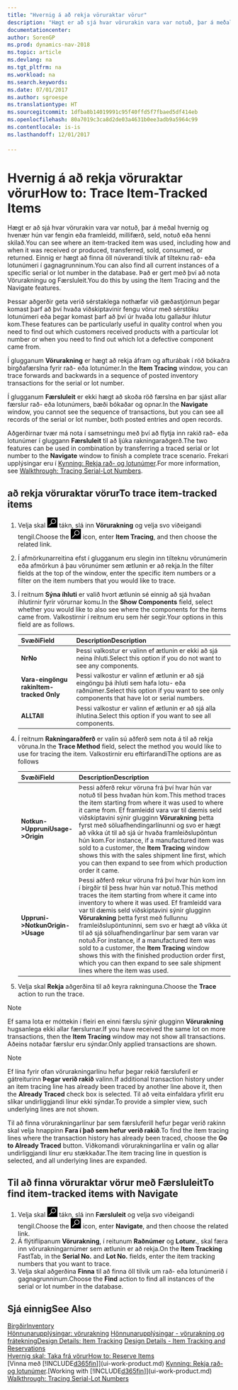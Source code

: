 ```yaml
---
title: "Hvernig á að rekja vöruraktar vörur"
description: "Hægt er að sjá hvar vörurakin vara var notuð, þar á meðal hvernig og hvenær hún var fengin eða framleidd, millifærð, seld, notuð eða henni skilað. Einnig er hægt að finna öll núverandi tilvik af tilteknu rað- eða lotunúmeri í gagnagrunninum. Það er gert með því að nota Vörurakningu og Færsluleit."
documentationcenter: 
author: SorenGP
ms.prod: dynamics-nav-2018
ms.topic: article
ms.devlang: na
ms.tgt_pltfrm: na
ms.workload: na
ms.search.keywords: 
ms.date: 07/01/2017
ms.author: sgroespe
ms.translationtype: HT
ms.sourcegitcommit: 1dfba8b14019991c95f40ffd5f7fbaed5df414eb
ms.openlocfilehash: 80a7019c3ca8d2de03a4631b0ee3adb9a5964c99
ms.contentlocale: is-is
ms.lasthandoff: 12/01/2017

---
```

# <a name="how-to-trace-item-tracked-items"></a><span data-ttu-id="95d92-105">Hvernig á að rekja vöruraktar vörur</span><span class="sxs-lookup"><span data-stu-id="95d92-105">How to: Trace Item-Tracked Items</span></span>
<span data-ttu-id="95d92-106">Hægt er að sjá hvar vörurakin vara var notuð, þar á meðal hvernig og hvenær hún var fengin eða framleidd, millifærð, seld, notuð eða henni skilað.</span><span class="sxs-lookup"><span data-stu-id="95d92-106">You can see where an item-tracked item was used, including how and when it was received or produced, transferred, sold, consumed, or returned.</span></span> <span data-ttu-id="95d92-107">Einnig er hægt að finna öll núverandi tilvik af tilteknu rað- eða lotunúmeri í gagnagrunninum.</span><span class="sxs-lookup"><span data-stu-id="95d92-107">You can also find all current instances of a specific serial or lot number in the database.</span></span> <span data-ttu-id="95d92-108">Það er gert með því að nota Vörurakningu og Færsluleit.</span><span class="sxs-lookup"><span data-stu-id="95d92-108">You do this by using the Item Tracing and the Navigate features.</span></span>  

 <span data-ttu-id="95d92-109">Þessar aðgerðir geta verið sérstaklega nothæfar við gæðastjórnun þegar komast þarf að því hvaða viðskiptavinir fengu vörur með sérstöku lotunúmeri eða þegar komast þarf að því úr hvaða lotu gallaður íhlutur kom.</span><span class="sxs-lookup"><span data-stu-id="95d92-109">These features can be particularly useful in quality control when you need to find out which customers received products with a particular lot number or when you need to find out which lot a defective component came from.</span></span>  

 <span data-ttu-id="95d92-110">Í glugganum **Vörurakning** er hægt að rekja áfram og afturábak í röð bókaðra birgðafærslna fyrir rað- eða lotunúmer.</span><span class="sxs-lookup"><span data-stu-id="95d92-110">In the **Item Tracing** window, you can trace forwards and backwards in a sequence of posted inventory transactions for the serial or lot number.</span></span>  

 <span data-ttu-id="95d92-111">Í glugganum **Færsluleit** er ekki hægt að skoða röð færslna en þar sjást allar færslur rað- eða lotunúmers, bæði bókaðar og opnar.</span><span class="sxs-lookup"><span data-stu-id="95d92-111">In the **Navigate** window, you cannot see the sequence of transactions, but you can see all records of the serial or lot number, both posted entries and open records.</span></span>  

 <span data-ttu-id="95d92-112">Aðgerðirnar tvær má nota í samsetningu með því að flytja inn rakið rað- eða lotunúmer í gluggann **Færsluleit** til að ljúka rakningaraðgerð.</span><span class="sxs-lookup"><span data-stu-id="95d92-112">The two features can be used in combination by transferring a traced serial or lot number to the **Navigate** window to finish a complete trace scenario.</span></span> <span data-ttu-id="95d92-113">Frekari upplýsingar eru í [Kynning: Rekja rað- og lotunúmer](walkthrough-tracing-serial-lot-numbers.md).</span><span class="sxs-lookup"><span data-stu-id="95d92-113">For more information, see [Walkthrough: Tracing Serial-Lot Numbers](walkthrough-tracing-serial-lot-numbers.md).</span></span>  

## <a name="to-trace-item-tracked-items"></a><span data-ttu-id="95d92-114">að rekja vöruraktar vörur</span><span class="sxs-lookup"><span data-stu-id="95d92-114">To trace item-tracked items</span></span>  

1.  <span data-ttu-id="95d92-115">Velja skal ![Leit að síðu eða skýrslu](media/ui-search/search_small.png "Leit að síðu eða skýrslu táknið") tákn, slá inn **Vörurakning** og velja svo viðeigandi tengil.</span><span class="sxs-lookup"><span data-stu-id="95d92-115">Choose the ![Search for Page or Report](media/ui-search/search_small.png "Search for Page or Report icon") icon, enter **Item Tracing**, and then choose the related link.</span></span>  
2.  <span data-ttu-id="95d92-116">Í afmörkunarreitina efst í glugganum eru slegin inn tilteknu vörunúmerin eða afmörkun á þau vörunúmer sem ætlunin er að rekja.</span><span class="sxs-lookup"><span data-stu-id="95d92-116">In the filter fields at the top of the window, enter the specific item numbers or a filter on the item numbers that you would like to trace.</span></span>  
3.  <span data-ttu-id="95d92-117">Í reitnum **Sýna íhluti** er valið hvort ætlunin sé einnig að sjá hvaðan íhlutirnir fyrir vörurnar komu.</span><span class="sxs-lookup"><span data-stu-id="95d92-117">In the **Show Components** field, select whether you would like to also see where the components for the items came from.</span></span> <span data-ttu-id="95d92-118">Valkostirnir í reitnum eru sem hér segir.</span><span class="sxs-lookup"><span data-stu-id="95d92-118">Your options in this field are as follows.</span></span>  

    |<span data-ttu-id="95d92-119">Svæði</span><span class="sxs-lookup"><span data-stu-id="95d92-119">Field</span></span>|<span data-ttu-id="95d92-120">Description</span><span class="sxs-lookup"><span data-stu-id="95d92-120">Description</span></span>|  
    |----------------------------------|---------------------------------------|  
    |<span data-ttu-id="95d92-121">**Nr**</span><span class="sxs-lookup"><span data-stu-id="95d92-121">**No**</span></span>|<span data-ttu-id="95d92-122">Þessi valkostur er valinn ef ætlunin er ekki að sjá neina íhluti.</span><span class="sxs-lookup"><span data-stu-id="95d92-122">Select this option if you do not want to see any components.</span></span>|  
    |<span data-ttu-id="95d92-123">**Vara-eingöngu rakin**</span><span class="sxs-lookup"><span data-stu-id="95d92-123">**Item-tracked Only**</span></span>|<span data-ttu-id="95d92-124">Þessi valkostur er valinn ef ætlunin er að sjá eingöngu þá íhluti sem hafa lotu- eða raðnúmer.</span><span class="sxs-lookup"><span data-stu-id="95d92-124">Select this option if you want to see only components that have lot or serial numbers.</span></span>|  
    |<span data-ttu-id="95d92-125">**ALLT**</span><span class="sxs-lookup"><span data-stu-id="95d92-125">**All**</span></span>|<span data-ttu-id="95d92-126">Þessi valkostur er valinn ef ætlunin er að sjá alla íhlutina.</span><span class="sxs-lookup"><span data-stu-id="95d92-126">Select this option if you want to see all components.</span></span>|  

4.  <span data-ttu-id="95d92-127">Í reitnum **Rakningaraðferð** er valin sú aðferð sem nota á til að rekja vöruna.</span><span class="sxs-lookup"><span data-stu-id="95d92-127">In the **Trace Method** field, select the method you would like to use for tracing the item.</span></span> <span data-ttu-id="95d92-128">Valkostirnir eru eftirfarandi</span><span class="sxs-lookup"><span data-stu-id="95d92-128">The options are as follows</span></span>  

    |<span data-ttu-id="95d92-129">Svæði</span><span class="sxs-lookup"><span data-stu-id="95d92-129">Field</span></span>|<span data-ttu-id="95d92-130">Description</span><span class="sxs-lookup"><span data-stu-id="95d92-130">Description</span></span>|  
    |----------------------------------|---------------------------------------|  
    |<span data-ttu-id="95d92-131">**Notkun->Uppruni**</span><span class="sxs-lookup"><span data-stu-id="95d92-131">**Usage->Origin**</span></span>|<span data-ttu-id="95d92-132">Þessi aðferð rekur vöruna frá því hvar hún var notuð til þess hvaðan hún kom.</span><span class="sxs-lookup"><span data-stu-id="95d92-132">This method traces the item starting from where it was used to where it came from.</span></span> <span data-ttu-id="95d92-133">Ef framleidd vara var til dæmis seld viðskiptavini sýnir glugginn **Vörurakning** þetta fyrst með söluafhendingarlínunni og svo er hægt að víkka út til að sjá úr hvaða framleiðslupöntun hún kom.</span><span class="sxs-lookup"><span data-stu-id="95d92-133">For instance, if a manufactured item was sold to a customer, the **Item Tracing** window shows this with the sales shipment line first, which you can then expand to see from which production order it came.</span></span>|  
    |<span data-ttu-id="95d92-134">**Uppruni->Notkun**</span><span class="sxs-lookup"><span data-stu-id="95d92-134">**Origin->Usage**</span></span>|<span data-ttu-id="95d92-135">Þessi aðferð rekur vöruna frá því hvar hún kom inn í birgðir til þess hvar hún var notuð.</span><span class="sxs-lookup"><span data-stu-id="95d92-135">This method traces the item starting from where it came into inventory to where it was used.</span></span> <span data-ttu-id="95d92-136">Ef framleidd vara var til dæmis seld viðskiptavini sýnir glugginn **Vörurakning** þetta fyrst með fullunnu framleiðslupöntuninni, sem svo er hægt að víkka út til að sjá söluafhendingarlínur þar sem varan var notuð.</span><span class="sxs-lookup"><span data-stu-id="95d92-136">For instance, if a manufactured item was sold to a customer, the **Item Tracing** window shows this with the finished production order first, which you can then expand to see sale shipment lines where the item was used.</span></span>|  

5.  <span data-ttu-id="95d92-137">Velja skal **Rekja** aðgerðina til að keyra rakninguna.</span><span class="sxs-lookup"><span data-stu-id="95d92-137">Choose the **Trace** action to run the trace.</span></span>  

> [!NOTE]  
>  <span data-ttu-id="95d92-138">Ef sama lota er móttekin í fleiri en einni færslu sýnir glugginn **Vörurakning** hugsanlega ekki allar færslurnar.</span><span class="sxs-lookup"><span data-stu-id="95d92-138">If you have received the same lot on more transactions, then the **Item Tracing** window may not show all transactions.</span></span> <span data-ttu-id="95d92-139">Aðeins notaðar færslur eru sýndar.</span><span class="sxs-lookup"><span data-stu-id="95d92-139">Only applied transactions are shown.</span></span>  

> [!NOTE]  
>  <span data-ttu-id="95d92-140">Ef lína fyrir ofan vörurakningarlínu hefur þegar rekið færsluferil er gátreiturinn **Þegar verið rakið** valinn.</span><span class="sxs-lookup"><span data-stu-id="95d92-140">If additional transaction history under an item tracing line has already been traced by another line above it, then the **Already Traced** check box is selected.</span></span> <span data-ttu-id="95d92-141">Til að veita einfaldara yfirlit eru slíkar undirliggjandi línur ekki sýndar.</span><span class="sxs-lookup"><span data-stu-id="95d92-141">To provide a simpler view, such underlying lines are not shown.</span></span>  
>   
>  <span data-ttu-id="95d92-142">Til að finna vörurakningarlínur þar sem færsluferill hefur þegar verið rakinn skal velja hnappinn **Fara í það sem hefur verið rakið**.</span><span class="sxs-lookup"><span data-stu-id="95d92-142">To find the item tracing lines where the transaction history has already been traced, choose the **Go to Already Traced** button.</span></span> <span data-ttu-id="95d92-143">Viðkomandi vörurakningarlína er valin og allar undirliggjandi línur eru stækkaðar.</span><span class="sxs-lookup"><span data-stu-id="95d92-143">The item tracing line in question is selected, and all underlying lines are expanded.</span></span>  

## <a name="to-find-item-tracked-items-with-navigate"></a><span data-ttu-id="95d92-144">Til að finna vöruraktar vörur með Færsluleit</span><span class="sxs-lookup"><span data-stu-id="95d92-144">To find item-tracked items with Navigate</span></span>  

1.  <span data-ttu-id="95d92-145">Velja skal ![Leit að síðu eða skýrslu](media/ui-search/search_small.png "Leit að síðu eða skýrslu táknið") tákn, slá inn **Færsluleit** og velja svo viðeigandi tengil.</span><span class="sxs-lookup"><span data-stu-id="95d92-145">Choose the ![Search for Page or Report](media/ui-search/search_small.png "Search for Page or Report icon") icon, enter **Navigate**, and then choose the related link.</span></span>  
2.  <span data-ttu-id="95d92-146">Á flýtiflipanum **Vörurakning**, í reitunum **Raðnúmer** og **Lotunr.**, skal færa inn vörurakningarnúmer sem ætlunin er að rekja.</span><span class="sxs-lookup"><span data-stu-id="95d92-146">On the **Item Tracking** FastTab, in the **Serial No.** and **Lot No.** fields, enter the item tracking numbers that you want to trace.</span></span>  
3.  <span data-ttu-id="95d92-147">Velja skal aðgerðina **Finna** til að finna öll tilvik um rað- eða lotunúmerið í gagnagrunninum.</span><span class="sxs-lookup"><span data-stu-id="95d92-147">Choose the **Find** action to find all instances of the serial or lot number in the database.</span></span>  

## <a name="see-also"></a><span data-ttu-id="95d92-148">Sjá einnig</span><span class="sxs-lookup"><span data-stu-id="95d92-148">See Also</span></span>  
[<span data-ttu-id="95d92-149">Birgðir</span><span class="sxs-lookup"><span data-stu-id="95d92-149">Inventory</span></span>](inventory-manage-inventory.md)  
<span data-ttu-id="95d92-150">[Hönnunarupplýsingar: vörurakning](design-details-item-tracking.md)
[Hönnunarupplýsingar - vörurakning og frátekning](design-details-item-tracking-and-reservations.md)</span><span class="sxs-lookup"><span data-stu-id="95d92-150">[Design Details: Item Tracking](design-details-item-tracking.md)
[Design Details - Item Tracking and Reservations](design-details-item-tracking-and-reservations.md)</span></span>  
[<span data-ttu-id="95d92-151">Hvernig skal: Taka frá vörur</span><span class="sxs-lookup"><span data-stu-id="95d92-151">How to: Reserve Items</span></span>](inventory-how-to-reserve-items.md)  
<span data-ttu-id="95d92-152">[Vinna með [!INCLUDE[d365fin](includes/d365fin_md.md)]](ui-work-product.md)
[Kynning: Rekja rað- og lotunúmer](walkthrough-tracing-serial-lot-numbers.md).</span><span class="sxs-lookup"><span data-stu-id="95d92-152">[Working with [!INCLUDE[d365fin](includes/d365fin_md.md)]](ui-work-product.md)
[Walkthrough: Tracing Serial-Lot Numbers](walkthrough-tracing-serial-lot-numbers.md)</span></span>


